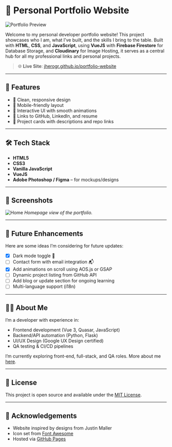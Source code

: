# 💼 Personal Portfolio Website

![Portfolio Preview](https://jherogr.github.io/portfolio-website/preview.png)

Welcome to my personal developer portfolio website! This project showcases who I am, what I’ve built, and the skills I bring to the table. Built with **HTML**, **CSS**, and **JavaScript**, using **VueJS** with **Firebase Firestore** for Database Storage, and **Cloudinary** for Image Hosting, it serves as a central hub for all my professional links and personal projects.

> 🌐 **Live Site**: [jherogr.github.io/portfolio-website](https://jherogr.github.io/portfolio-website)

---

## 🚀 Features

- 🌟 Clean, responsive design
- 📱 Mobile-friendly layout
- 🎨 Interactive UI with smooth animations
- 🔗 Links to GitHub, LinkedIn, and resume
- 🧰 Project cards with descriptions and repo links

---

## 🛠️ Tech Stack

- **HTML5**
- **CSS3**
- **Vanilla JavaScript**
- **VueJS**
- **Adobe Photoshop / Figma** – for mockups/designs

---

## 📸 Screenshots

![Home](https://jherogr.github.io/portfolio-website/screenshot-home.png)
*Homepage view of the portfolio.*

---

## 🧩 Future Enhancements

Here are some ideas I’m considering for future updates:

- [x] Dark mode toggle 🌙
- [ ] Contact form with email integration 📬
- [x] Add animations on scroll using AOS.js or GSAP
- [ ] Dynamic project listing from GitHub API
- [ ] Add blog or update section for ongoing learning
- [ ] Multi-language support (i18n)

---

## 🧑‍💻 About Me

I’m a developer with experience in:
- Frontend development (Vue 3, Quasar, JavaScript)
- Backend/API automation (Python, Flask)
- UI/UX Design (Google UX Design certified)
- QA testing & CI/CD pipelines

I’m currently exploring front-end, full-stack, and QA roles. More about me [here](https://jherogr.github.io/portfolio-website).

---

## 📝 License

This project is open source and available under the [MIT License](LICENSE).

---

## 🙌 Acknowledgements

- Website inspired by designs from Justin Maller
- Icon set from [Font Awesome](https://fontawesome.com/)
- Hosted via [GitHub Pages](https://pages.github.com/)
